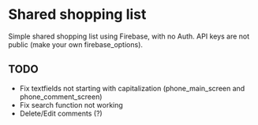 # Shared shopping list

Simple shared shopping list using Firebase, with no Auth. API keys are not public (make your own firebase_options).

## TODO

- Fix textfields not starting with capitalization (phone_main_screen and phone_comment_screen)
- Fix search function not working
- Delete/Edit comments (?)
